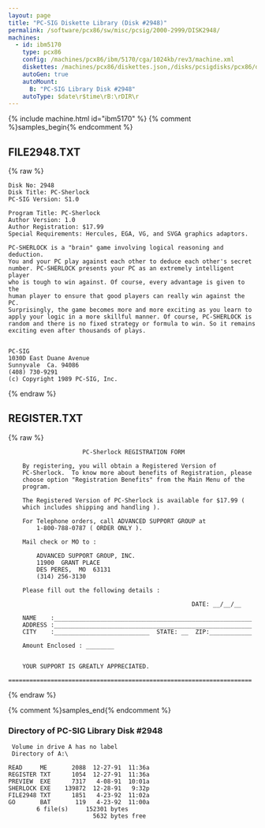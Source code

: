```yaml
---
layout: page
title: "PC-SIG Diskette Library (Disk #2948)"
permalink: /software/pcx86/sw/misc/pcsig/2000-2999/DISK2948/
machines:
  - id: ibm5170
    type: pcx86
    config: /machines/pcx86/ibm/5170/cga/1024kb/rev3/machine.xml
    diskettes: /machines/pcx86/diskettes.json,/disks/pcsigdisks/pcx86/diskettes.json
    autoGen: true
    autoMount:
      B: "PC-SIG Library Disk #2948"
    autoType: $date\r$time\rB:\rDIR\r
---
```


{% include machine.html id="ibm5170" %}
{% comment %}samples_begin{% endcomment %}

## FILE2948.TXT

{% raw %}
```
Disk No: 2948                                                           
Disk Title: PC-Sherlock                                                 
PC-SIG Version: S1.0                                                    
                                                                        
Program Title: PC-Sherlock                                              
Author Version: 1.0                                                     
Author Registration: $17.99                                             
Special Requirements: Hercules, EGA, VG, and SVGA graphics adaptors.    
                                                                        
PC-SHERLOCK is a "brain" game involving logical reasoning and deduction.
You and your PC play against each other to deduce each other's secret   
number. PC-SHERLOCK presents your PC as an extremely intelligent player 
who is tough to win against. Of course, every advantage is given to the 
human player to ensure that good players can really win against the PC. 
Surprisingly, the game becomes more and more exciting as you learn to   
apply your logic in a more skillful manner. Of course, PC-SHERLOCK is   
random and there is no fixed strategy or formula to win. So it remains  
exciting even after thousands of plays.                                 
                                                                        
                                                                        
PC-SIG                                                                  
1030D East Duane Avenue                                                 
Sunnyvale  Ca. 94086                                                    
(408) 730-9291                                                          
(c) Copyright 1989 PC-SIG, Inc.                                         
```
{% endraw %}

## REGISTER.TXT

{% raw %}
```
	                 PC-Sherlock REGISTRATION FORM 

	By registering, you will obtain a Registered Version of
	PC-Sherlock.  To know more about benefits of Registration, please
	choose option "Registration Benefits" from the Main Menu of the
	program.

	The Registered Version of PC-Sherlock is available for $17.99 (
	which includes shipping and handling ).

	For Telephone orders, call ADVANCED SUPPORT GROUP at 
		1-800-788-0787 ( ORDER ONLY ).

	Mail check or MO to :
	
		ADVANCED SUPPORT GROUP, INC.
		11900  GRANT PLACE
		DES PERES,  MO  63131
		(314) 256-3130

	Please fill out the following details :

	                                                DATE: __/__/__

	NAME    :________________________________________________________   
	ADDRESS :________________________________________________________   
	CITY    :___________________________  STATE: __  ZIP:____________

	Amount Enclosed : ________


	YOUR SUPPORT IS GREATLY APPRECIATED.

=====================================================================
```
{% endraw %}

{% comment %}samples_end{% endcomment %}

### Directory of PC-SIG Library Disk #2948

     Volume in drive A has no label
     Directory of A:\

    READ     ME       2088  12-27-91  11:36a
    REGISTER TXT      1054  12-27-91  11:36a
    PREVIEW  EXE      7317   4-08-91  10:01a
    SHERLOCK EXE    139872  12-28-91   9:32p
    FILE2948 TXT      1851   4-23-92  11:02a
    GO       BAT       119   4-23-92  11:00a
            6 file(s)     152301 bytes
                            5632 bytes free

